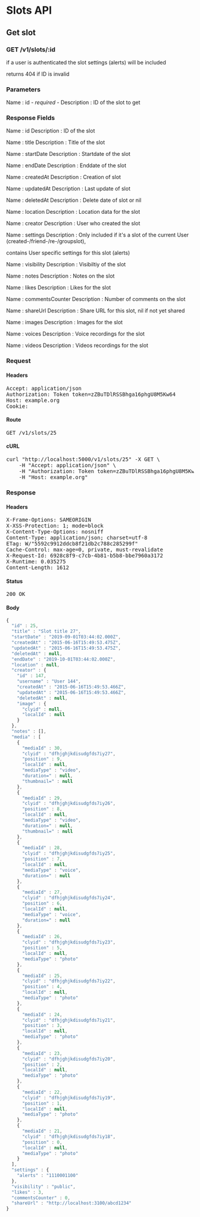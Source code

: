 # Slots API

## Get slot

### GET /v1/slots/:id

if a user is authenticated the slot settings (alerts) will be included

returns 404 if ID is invalid

### Parameters

Name : id *- required -*
Description : ID of the slot to get


### Response Fields

Name : id
Description : ID of the slot

Name : title
Description : Title of the slot

Name : startDate
Description : Startdate of the slot

Name : endDate
Description : Enddate of the slot

Name : createdAt
Description : Creation of slot

Name : updatedAt
Description : Last update of slot

Name : deletedAt
Description : Delete date of slot or nil

Name : location
Description : Location data for the slot

Name : creator
Description : User who created the slot

Name : settings
Description : Only included if it&#39;s a slot of the current User (created-/friend-/re-/groupslot),

contains User specific settings for this slot (alerts)

Name : visibility
Description : Visibiltiy of the slot

Name : notes
Description : Notes on the slot

Name : likes
Description : Likes for the slot

Name : commentsCounter
Description : Number of comments on the slot

Name : shareUrl
Description : Share URL for this slot, nil if not yet shared

Name : images
Description : Images for the slot

Name : voices
Description : Voice recordings for the slot

Name : videos
Description : Videos recordings for the slot

### Request

#### Headers

<pre>Accept: application/json
Authorization: Token token=zZBuTDlRSSBhga16phgU8M5Kw64
Host: example.org
Cookie: </pre>

#### Route

<pre>GET /v1/slots/25</pre>

#### cURL

<pre class="request">curl &quot;http://localhost:5000/v1/slots/25&quot; -X GET \
	-H &quot;Accept: application/json&quot; \
	-H &quot;Authorization: Token token=zZBuTDlRSSBhga16phgU8M5Kw64&quot; \
	-H &quot;Host: example.org&quot;</pre>

### Response

#### Headers

<pre>X-Frame-Options: SAMEORIGIN
X-XSS-Protection: 1; mode=block
X-Content-Type-Options: nosniff
Content-Type: application/json; charset=utf-8
ETag: W/&quot;5592c9912ddcb8f21db2c788c285299f&quot;
Cache-Control: max-age=0, private, must-revalidate
X-Request-Id: 6928c8f9-c7cb-4b81-b5b8-bbe7960a3172
X-Runtime: 0.035275
Content-Length: 1612</pre>

#### Status

<pre>200 OK</pre>

#### Body

```javascript
{
  "id" : 25,
  "title" : "Slot title 27",
  "startDate" : "2019-09-01T03:44:02.000Z",
  "createdAt" : "2015-06-16T15:49:53.475Z",
  "updatedAt" : "2015-06-16T15:49:53.475Z",
  "deletedAt" : null,
  "endDate" : "2019-10-01T03:44:02.000Z",
  "location" : null,
  "creator" : {
    "id" : 147,
    "username" : "User 144",
    "createdAt" : "2015-06-16T15:49:53.466Z",
    "updatedAt" : "2015-06-16T15:49:53.466Z",
    "deletedAt" : null,
    "image" : {
      "clyid" : null,
      "localId" : null
    }
  },
  "notes" : [],
  "media" : [
    {
      "mediaId" : 30,
      "clyid" : "dfhjghjkdisudgfds7iy27",
      "position" : 9,
      "localId" : null,
      "mediaType" : "video",
      "duration=" : null,
      "thumbnail=" : null
    },
    {
      "mediaId" : 29,
      "clyid" : "dfhjghjkdisudgfds7iy26",
      "position" : 8,
      "localId" : null,
      "mediaType" : "video",
      "duration=" : null,
      "thumbnail=" : null
    },
    {
      "mediaId" : 28,
      "clyid" : "dfhjghjkdisudgfds7iy25",
      "position" : 7,
      "localId" : null,
      "mediaType" : "voice",
      "duration=" : null
    },
    {
      "mediaId" : 27,
      "clyid" : "dfhjghjkdisudgfds7iy24",
      "position" : 6,
      "localId" : null,
      "mediaType" : "voice",
      "duration=" : null
    },
    {
      "mediaId" : 26,
      "clyid" : "dfhjghjkdisudgfds7iy23",
      "position" : 5,
      "localId" : null,
      "mediaType" : "photo"
    },
    {
      "mediaId" : 25,
      "clyid" : "dfhjghjkdisudgfds7iy22",
      "position" : 4,
      "localId" : null,
      "mediaType" : "photo"
    },
    {
      "mediaId" : 24,
      "clyid" : "dfhjghjkdisudgfds7iy21",
      "position" : 3,
      "localId" : null,
      "mediaType" : "photo"
    },
    {
      "mediaId" : 23,
      "clyid" : "dfhjghjkdisudgfds7iy20",
      "position" : 2,
      "localId" : null,
      "mediaType" : "photo"
    },
    {
      "mediaId" : 22,
      "clyid" : "dfhjghjkdisudgfds7iy19",
      "position" : 1,
      "localId" : null,
      "mediaType" : "photo"
    },
    {
      "mediaId" : 21,
      "clyid" : "dfhjghjkdisudgfds7iy18",
      "position" : 0,
      "localId" : null,
      "mediaType" : "photo"
    }
  ],
  "settings" : {
    "alerts" : "1110001100"
  },
  "visibility" : "public",
  "likes" : 3,
  "commentsCounter" : 0,
  "shareUrl" : "http://localhost:3100/abcd1234"
}
```
